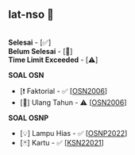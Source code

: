 ## lat-nso 🎉
\
**Selesai** - [✅]\
**Belum Selesai** - [🚧]\
**Time Limit Exceeded** - [⚠️] 

**SOAL OSN**
* [❗ Faktorial - ✅ [[OSN2006](https://tlx.toki.id/problems/osn-2006/A)]
* [🎂] Ulang Tahun - ⚠️ [[OSN2006](https://tlx.toki.id/problems/osn-2006/C)]

**SOAL OSNP**
* [💡] Lampu Hias - ✅ [[OSNP2022](https://tlx.toki.id/problems/osnp-2022/B1)]
* [🃏] Kartu - ✅ [[KSN22021](https://tlx.toki.id/problems/ksnp-2021/B2)]

